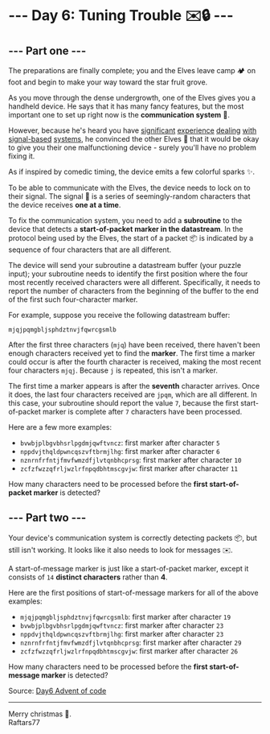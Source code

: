 # --- Day 6: Tuning Trouble ✉️🔒 --- 

## --- Part one ---

The preparations are finally complete; you and the Elves leave camp 🏕️ on foot and begin to make your way toward the star fruit grove.

As you move through the dense undergrowth, one of the Elves gives you a handheld device. He says that it has many fancy features, but the most important one to set up right now is the **communication system** 📶.

However, because he's heard you have [significant](https://adventofcode.com/2016/day/6) [experience](https://adventofcode.com/2016/day/25) [dealing](https://adventofcode.com/2019/day/7) [with](https://adventofcode.com/2019/day/9) [signal-based](https://adventofcode.com/2019/day/16) [systems](https://adventofcode.com/2021/day/25), he convinced the other Elves 🧝 that it would be okay to give you their one malfunctioning device - surely you'll have no problem fixing it.

As if inspired by comedic timing, the device emits a few colorful sparks ✨.

To be able to communicate with the Elves, the device needs to lock on to their signal. The signal 📡 is a series of seemingly-random characters that the device receives **one at a time**.

To fix the communication system, you need to add a **subroutine** to the device that detects a **start-of-packet marker in the datastream**. In the protocol being used by the Elves, the start of a packet 📦 is indicated by a sequence of four characters that are all different.

The device will send your subroutine a datastream buffer (your puzzle input); your subroutine needs to identify the first position where the four most recently received characters were all different. Specifically, it needs to report the number of characters from the beginning of the buffer to the end of the first such four-character marker.

For example, suppose you receive the following datastream buffer:

```
mjqjpqmgbljsphdztnvjfqwrcgsmlb
```

After the first three characters (`mjq`) have been received, there haven't been enough characters received yet to find the **marker**. The first time a marker could occur is after the fourth character is received, making the most recent four characters `mjqj`. Because `j` is repeated, this isn't a marker.

The first time a marker appears is after the **seventh** character arrives. Once it does, the last four characters received are `jpqm`, which are all different. In this case, your subroutine should report the value `7`, because the first start-of-packet marker is complete after `7` characters have been processed.

Here are a few more examples:

- `bvwbjplbgvbhsrlpgdmjqwftvncz`: first marker after character `5`
- `nppdvjthqldpwncqszvftbrmjlhg`: first marker after character `6`
- `nznrnfrfntjfmvfwmzdfjlvtqnbhcprsg`: first marker after character `10`
- `zcfzfwzzqfrljwzlrfnpqdbhtmscgvjw`: first marker after character `11`

How many characters need to be processed before the **first start-of-packet marker** is detected?

## --- Part two ---

Your device's communication system is correctly detecting packets 📦, but still isn't working. It looks like it also needs to look for messages ✉️.

A start-of-message marker is just like a start-of-packet marker, except it consists of `14` **distinct characters** rather than **4**.

Here are the first positions of start-of-message markers for all of the above examples:

- `mjqjpqmgbljsphdztnvjfqwrcgsmlb`: first marker after character `19`
- `bvwbjplbgvbhsrlpgdmjqwftvncz`: first marker after character `23`
- `nppdvjthqldpwncqszvftbrmjlhg`: first marker after character `23`
- `nznrnfrfntjfmvfwmzdfjlvtqnbhcprsg`: first marker after character `29`
- `zcfzfwzzqfrljwzlrfnpqdbhtmscgvjw`: first marker after character `26`

How many characters need to be processed before the **first start-of-message marker** is detected?

Source: [Day6 Advent of code](https://adventofcode.com/2022/day/6)

---
Merry christmas 🦌.  
Raftars77